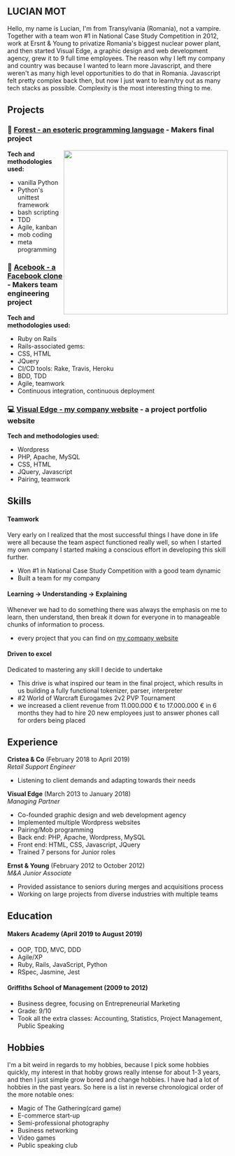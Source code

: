 ## LUCIAN MOT

Hello, my name is Lucian, I'm from Transylvania (Romania), not a vampire. Together with a team won #1 in National Case Study Competition in 2012, work at Ersnt & Young to privatize Romania's biggest nuclear power plant, and then started Visual Edge, a graphic design and web development agency, grew it to 9 full time employees. The reason why I left my company and country was because I wanted to learn more Javascript, and there weren't as many high level opportunities to do that in Romania. Javascript felt pretty complex back then, but now I just want to learn/try out as many tech stacks as possible. Complexity is the most interesting thing to me.

## Projects

### 🌲 [Forest - an esoteric programming language](https://github.com/lucianmot/f.rest) - Makers final project 
<img align="right" width="375" src="https://media.giphy.com/media/LmH6cRdju9GDsn0DJ1/giphy.gif">  

**Tech and methodologies used:**   

* vanilla Python
* Python's unittest framework
* bash scripting 
* TDD 
* Agile, kanban 
* mob coding 
* meta programming

### 👤 [Acebook - a Facebook clone](https://github.com/lucianmot/acebook-off-the-rails) - Makers team engineering project

**Tech and methodologies used:**  

* Ruby on Rails 
* Rails-associated gems: 
* CSS, HTML 
* JQuery 
* CI/CD tools: Rake, Travis, Heroku  
* BDD, TDD 
* Agile, teamwork 
* Continuous integration, continuous deployment

### :computer: [Visual Edge - my company website](https://visualedge.ro/projects/?lang=en) - a project portfolio website

**Tech and methodologies used:**  

* Wordpress 
* PHP, Apache, MySQL
* CSS, HTML 
* JQuery, Javascript
* Pairing, teamwork 


## Skills

#### Teamwork

Very early on I realized that the most successful things I have done in life were all because the team aspect functioned really well, so when I started my own company I started making a conscious effort in developing this skill further.

- Won #1 in National Case Study Competition with a good team dynamic
- Built a team for my company

#### Learning -> Understanding -> Explaining

Whenever we had to do something there was always the emphasis on me to learn, then understand, then break it down for everyone in to manageable chunks of information to process.

- every project that you can find on [my company website](https://visualedge.ro/projects/?lang=en)

#### Driven to excel

Dedicated to mastering any skill I decide to undertake

- This drive is what inspired our team in the final project, which results in us building a fully functional tokenizer, parser, interpreter 
- #2 World of Warcraft Eurogames 2v2 PVP Tournament
- we increased a client revenue from 11.000.000 € to 17.000.000 € in 6 months they had to hire 20 new employees just to answer phones call for orders being placed


## Experience

**Cristea & Co** (February 2018 to April 2019)    
*Retail Support Engineer*  
- Listening to client demands and adapting towards their needs

**Visual Edge** (March 2013 to January 2018)   
*Managing Partner*  
- Co-founded graphic design and web development agency
- Implemented multiple Wordpress websites
- Pairing/Mob programming
- Back end: PHP, Apache, Wordpress, MySQL
- Front end: HTML, CSS, Javascript, JQuery
- Trained 7 persons for Junior roles

**Ernst & Young** (February 2012 to October 2012)   
*M&A Junior Associate*  
- Provided assistance to seniors during merges and acquisitions process
- Working on large projects from diverse industries with multiple teams

## Education

#### Makers Academy (April 2019 to August 2019)

- OOP, TDD, MVC, DDD
- Agile/XP
- Ruby, Rails, JavaScript, Python
- RSpec, Jasmine, Jest

#### Griffiths School of Management (2009 to 2012)

- Business degree, focusing on Entrepreneurial Marketing
- Grade: 9/10
- Took all the extra classes: Accounting, Statistics, Project Management, Public Speaking

## Hobbies

I'm a bit weird in regards to my hobbies, because I pick some hobbies quickly, my interest in that hobby grows really intense for about 1-3 years, and then I just simple grow bored and change hobbies. I have had a lot of hobbies in the past years. So here is a list in reverse chronological order of the more notable ones:
- Magic of The Gathering(card game)
- E-commerce start-up
- Semi-professional photography
- Business networking
- Video games
- Public speaking club
